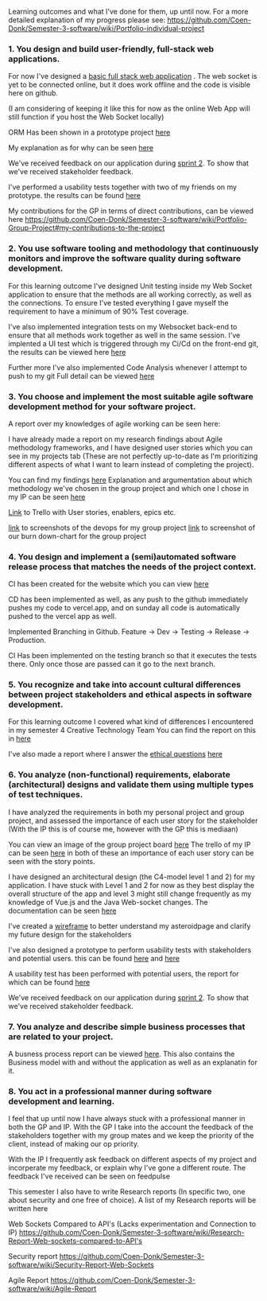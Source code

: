 Learning outcomes and what I've done for them, up until now. For a more detailed explanation of my progress please see: https://github.com/Coen-Donk/Semester-3-software/wiki/Portfolio-individual-project

### 1. You design and build user-friendly, full-stack web applications.

For now I've designed a [basic full stack web application](https://vue-space-lb8g42a1u-coendonk.vercel.app/) . The web socket is yet to be connected online, but it does work offline and the code is visible here on github. 

(I am considering of keeping it like this for now as the online Web App will still function if you host the Web Socket locally)

ORM Has been shown in a prototype project [here](https://github.com/Coen-Donk/Semester-3-software/tree/Development/Practice%20Projects/ORM/ORM%20Console)

My explanation as for why can be seen [here](https://github.com/Coen-Donk/Semester-3-software/wiki/Portfolio-individual-project#orm)

We've received feedback on our application during [sprint 2](https://github.com/Coen-Donk/Semester-3-software/wiki/Portfolio-Group-Project#ending-of-sprint-2). To show that we've received stakeholder feedback.

I've performed a usability tests together with two of my friends on my prototype. the results can be found [here](https://github.com/Coen-Donk/Semester-3-software/wiki/Usability-test-1-Results)

My contributions for the GP in terms of direct contributions, can be viewed here https://github.com/Coen-Donk/Semester-3-software/wiki/Portfolio-Group-Project#my-contributions-to-the-project

### 2. You use software tooling and methodology that continuously monitors and improve the software quality during software development.

For this learning outcome I've designed Unit testing inside my Web Socket application to ensure that the methods are all working correctly, as well as the connections. To ensure I've tested everything I gave myself the requirement to have a minimum of 90% Test coverage. 

I've also implemented integration tests on my Websocket back-end to ensure that all methods work together as well in the same session.
I've implented a UI test which is triggered through my Ci/Cd on the front-end git, the results can be viewed here [here](https://github.com/Coen-Donk/Vue-Space-App/actions/workflows/Cypress%20UI%20test.yml)

Further more I've also implemented Code Analysis whenever I attempt to push to my git 
Full detail can be viewed [here](https://github.com/Coen-Donk/Semester-3-software/wiki/Portfolio-individual-project#testing)

### 3. You choose and implement the most suitable agile software development method for your software project.

A report over my knowledges of agile working can be seen here:

I have already made a report on my research findings about Agile methodology frameworks, and I have designed user stories which you can see in my projects tab (These are not perfectly up-to-date as I'm prioritizing different aspects of what I want to learn instead of completing the project). 

You can find my findings [here](https://github.com/Coen-Donk/Semester-3-software/wiki/Agile-Report)
Explanation and argumentation about which methodology we've chosen in the group project and which one I chose in my IP can be seen [here](https://github.com/Coen-Donk/Semester-3-software/wiki/Agile-Report#agile-framework-choice)

[Link](https://trello.com/invite/b/4bBnZg2C/ATTIc4af5a64087bfbf2f8c158d8151621a7BE7BC3C4/sem-3-vue-space-app) to Trello with User stories, enablers, epics etc.

[link](https://github.com/Coen-Donk/Semester-3-software/wiki/Agile-Report#agile-framework-choice) to screenshots of the devops for my group project
[link](https://github.com/Coen-Donk/Semester-3-software/wiki/Portfolio-Group-Project#sprint-2) to screenshot of our burn down-chart for the group project
 
### 4. You design and implement a (semi)automated software release process that matches the needs of the project context.

CI has been created for the website which you can view [here](https://github.com/Coen-Donk/Vue-Space-App/settings/code_review_limits)

CD has been implemented as well, as any push to the github immediately pushes my code to vercel.app, and on sunday all code is automatically pushed to the vercel app as well.

Implemented Branching in Github. Feature -> Dev -> Testing -> Release -> Production. 

CI Has been implemented on the testing branch so that it executes the tests there. Only once those are passed can it go to the next branch.

### 5. You recognize and take into account cultural differences between project stakeholders and ethical aspects in software development.

For this learning outcome I covered what kind of differences I encountered in my semester 4 Creative Technology Team
You can find the report on this in [here](https://github.com/Coen-Donk/Semester-3-software/wiki/Cultural-differences-during-semester-4)

I've also made a report where I answer the [ethical questions](https://fhict.instructure.com/courses/13025/pages/ethics-analysis-do-you-think-about-ethical-consequences-from-the-software-you-make?module_item_id=916364) [here](https://github.com/Coen-Donk/Semester-3-software/wiki/Ethical-Report-Group-Project)

### 6. You analyze (non-functional) requirements, elaborate (architectural) designs and validate them using multiple types of test techniques.

I have analyzed the requirements in both my personal project and group project, and assessed the importance of each user story for the stakeholder (With the IP this is of course me, however with the GP this is mediaan)

You can view an image of the group project board [here](https://github.com/Coen-Donk/Semester-3-software/wiki/Portfolio-Group-Project#sprint-2)
The trello of my IP can be seen [here](https://trello.com/b/4bBnZg2C/sem-3-vue-space-app)
in both of these an importance of each user story can be seen with the story points.

I have designed an architectural design (the C4-model level 1 and 2) for my application. I have stuck with Level 1 and 2 for now as they best display the overall structure of the app and level 3 might still change frequently as my knowledge of Vue.js and the Java Web-socket changes. 
The documentation can be seen [here](https://github.com/Coen-Donk/Semester-3-software/tree/Development/Documentation)

I've created a [wireframe](https://github.com/Coen-Donk/Semester-3-software/blob/Development/Documentation/Images/Wireframe%20AsteroidPage.PNG
) to better understand my asteroidpage and clarify my future design for the stakeholders

I've also designed a prototype to perform usability tests with stakeholders and potential users. this can be found [here](https://github.com/Coen-Donk/Semester-3-software/assets/78910701/fddc6fc8-c71e-4699-b96e-05d36dc08180) and [here](https://github.com/Coen-Donk/Semester-3-software/assets/78910701/050025a3-063b-4f26-8e74-99cd0761c016)

A usability test has been performed with potential users, the report for which can be found [here](https://github.com/Coen-Donk/Semester-3-software/wiki/Usability-test-1-Results)

We've received feedback on our application during [sprint 2](https://github.com/Coen-Donk/Semester-3-software/wiki/Portfolio-Group-Project#ending-of-sprint-2). To show that we've received stakeholder feedback.

### 7. You analyze and describe simple business processes that are related to your project.

A busness process report can be viewed [here](https://github.com/Coen-Donk/Semester-3-software/wiki/Business-Process-Ping-pong).
This also contains the Business model with and without the application as well as an explanatin for it.

### 8.  You act in a professional manner during software development and learning.

I feel that up until now I have always stuck with a professional manner in both the GP and IP. With the GP I take into the account the feedback of the stakeholders together with my group mates and we keep the priority of the
client, instead of making our op priority. 

With the IP I frequently ask feedback on different aspects of my project and incorperate my feedback, or explain why I've gone a different route. The feedback I've received can be seen on feedpulse

This semester I also have to write Research reports (In specific two, one about security and one free of choice). A list of my Research reports will be written here

Web Sockets Compared to API's (Lacks experimentation and Connection to IP)
https://github.com/Coen-Donk/Semester-3-software/wiki/Research-Report-Web-sockets-compared-to-API's

Security report 
https://github.com/Coen-Donk/Semester-3-software/wiki/Security-Report-Web-Sockets

Agile Report 
https://github.com/Coen-Donk/Semester-3-software/wiki/Agile-Report
